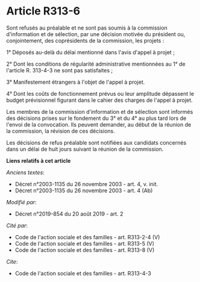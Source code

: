 # Article R313-6

Sont refusés au préalable et ne sont pas soumis à la commission d'information et de sélection, par une décision motivée du
président ou, conjointement, des coprésidents de la commission, les projets :

1° Déposés au-delà du délai mentionné dans l'avis d'appel à projet ;

2° Dont les conditions de régularité administrative mentionnées au 1° de l'article R. 313-4-3 ne sont pas satisfaites ;

3° Manifestement étrangers à l'objet de l'appel à projet.

4° Dont les coûts de fonctionnement prévus ou leur amplitude dépassent le budget prévisionnel figurant dans le cahier des
charges de l'appel à projet.

Les membres de la commission d'information et de sélection sont informés des décisions prises sur le fondement du 3° et du 4°
au plus tard lors de l'envoi de la convocation. Ils peuvent demander, au début de la réunion de la commission, la révision de
ces décisions.

Les décisions de refus préalable sont notifiées aux candidats concernés dans un délai de huit jours suivant la réunion de la
commission.

**Liens relatifs à cet article**

_Anciens textes_:

  - Décret n°2003-1135 du 26 novembre 2003 - art. 4, v. init.
  - Décret n°2003-1135 du 26 novembre 2003 - art. 4 (Ab)

_Modifié par_:

  - Décret n°2019-854 du 20 août 2019 - art. 2

_Cité par_:

  - Code de l'action sociale et des familles - art. R313-2-4 (V)
  - Code de l'action sociale et des familles - art. R313-5 (V)
  - Code de l'action sociale et des familles - art. R313-8 (V)

_Cite_:

  - Code de l'action sociale et des familles - art. R313-4-3
